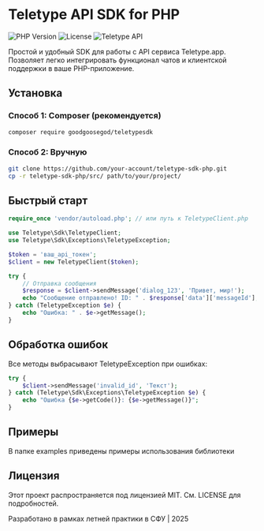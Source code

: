 # Teletype API SDK for PHP

![PHP Version](https://img.shields.io/badge/PHP-7.4%2B-blue.svg)
![License](https://img.shields.io/badge/License-MIT-green.svg)
![Teletype API](https://img.shields.io/badge/API-Teletype.app-orange.svg)

Простой и удобный SDK для работы с API сервиса Teletype.app. Позволяет легко интегрировать функционал чатов и клиентской поддержки в ваше PHP-приложение.

##  Установка

### Способ 1: Composer (рекомендуется)
```bash
composer require goodgoosegod/teletypesdk
```
### Способ 2: Вручную
```bash
git clone https://github.com/your-account/teletype-sdk-php.git
cp -r teletype-sdk-php/src/ path/to/your/project/
```

##  Быстрый старт
```php
require_once 'vendor/autoload.php'; // или путь к TeletypeClient.php

use Teletype\Sdk\TeletypeClient;
use Teletype\Sdk\Exceptions\TeletypeException;

$token = 'ваш_api_токен';
$client = new TeletypeClient($token);

try {
    // Отправка сообщения
    $response = $client->sendMessage('dialog_123', 'Привет, мир!');
    echo "Сообщение отправлено! ID: " . $response['data']['messageId'];
} catch (TeletypeException $e) {
    echo "Ошибка: " . $e->getMessage();
}
```

##  Обработка ошибок
Все методы выбрасывают TeletypeException при ошибках:
```php
try {
    $client->sendMessage('invalid_id', 'Текст');
} catch (Teletype\Sdk\Exceptions\TeletypeException $e) {
    echo "Ошибка {$e->getCode()}: {$e->getMessage()}";
}
```

## Примеры
В папке examples приведены примеры использования библиотеки

##  Лицензия
Этот проект распространяется под лицензией MIT. См. LICENSE для подробностей.

Разработано в рамках летней практики в СФУ | 2025
